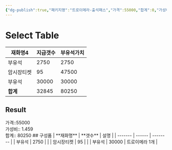```yaml
---
{"dg-publish":true,"패키지명":"트로이메라-출석패스","가격":55000,"합계":0,"가성비":0,"permalink":"/Publish/Goods/Package/트로이메라-출석패스/","dgPassFrontmatter":true}
---
```



# Select Table
<div><table class="dataview table-view-table"><thead class="table-view-thead"><tr class="table-view-tr-header"><th class="table-view-th"><span>재화명</span><span class="dataview small-text">4</span></th><th class="table-view-th"><span>지급갯수</span></th><th class="table-view-th"><span>부유석가치</span></th></tr></thead><tbody class="table-view-tbody"><tr><td><span>부유석</span></td><td>2750</td><td>2750</td></tr><tr><td><span>암시장티켓</span></td><td>95</td><td>47500</td></tr><tr><td><span>부유석</span></td><td>30000</td><td>30000</td></tr><tr><td><span><strong>합계</strong></span></td><td>32845</td><td>80250</td></tr></tbody></table></div><p><span><h2 data-heading="Result" dir="auto">Result</h2></span></p><span><span>가격::55000 <br></span></span><span><span>가성비:: 1.459 <br></span></span><span><span>합계:: 80250</span></span>
## 구성품
| **재화명** | **갯수** | 설명       |
| ------- | ------ | -------- |
| 부유석     | 2750   |          |
| 암시장티켓   | 95     |          |
| 부유석     | 30000  | 트로이메라 1개 |



